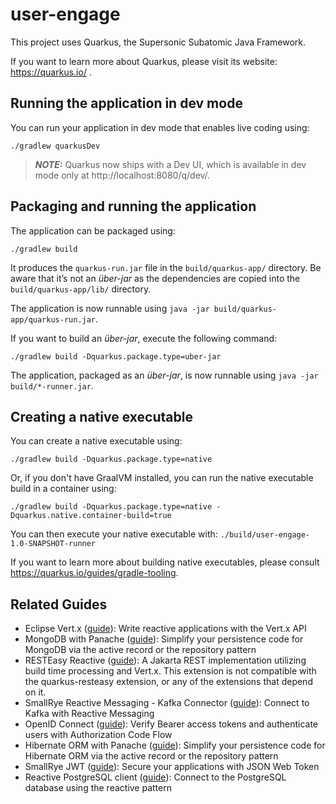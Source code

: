 # user-engage

This project uses Quarkus, the Supersonic Subatomic Java Framework.

If you want to learn more about Quarkus, please visit its website: https://quarkus.io/ .

## Running the application in dev mode

You can run your application in dev mode that enables live coding using:

```shell script
./gradlew quarkusDev
```

> **_NOTE:_**  Quarkus now ships with a Dev UI, which is available in dev mode only at http://localhost:8080/q/dev/.

## Packaging and running the application

The application can be packaged using:

```shell script
./gradlew build
```

It produces the `quarkus-run.jar` file in the `build/quarkus-app/` directory.
Be aware that it’s not an _über-jar_ as the dependencies are copied into the `build/quarkus-app/lib/` directory.

The application is now runnable using `java -jar build/quarkus-app/quarkus-run.jar`.

If you want to build an _über-jar_, execute the following command:

```shell script
./gradlew build -Dquarkus.package.type=uber-jar
```

The application, packaged as an _über-jar_, is now runnable using `java -jar build/*-runner.jar`.

## Creating a native executable

You can create a native executable using:

```shell script
./gradlew build -Dquarkus.package.type=native
```

Or, if you don't have GraalVM installed, you can run the native executable build in a container using:

```shell script
./gradlew build -Dquarkus.package.type=native -Dquarkus.native.container-build=true
```

You can then execute your native executable with: `./build/user-engage-1.0-SNAPSHOT-runner`

If you want to learn more about building native executables, please consult https://quarkus.io/guides/gradle-tooling.

## Related Guides

- Eclipse Vert.x ([guide](https://quarkus.io/guides/vertx)): Write reactive applications with the Vert.x API
- MongoDB with Panache ([guide](https://quarkus.io/guides/mongodb-panache)): Simplify your persistence code for MongoDB
  via the active record or the repository pattern
- RESTEasy Reactive ([guide](https://quarkus.io/guides/resteasy-reactive)): A Jakarta REST implementation utilizing
  build time processing and Vert.x. This extension is not compatible with the quarkus-resteasy extension, or any of the
  extensions that depend on it.
- SmallRye Reactive Messaging - Kafka Connector ([guide](https://quarkus.io/guides/kafka-reactive-getting-started)):
  Connect to Kafka with Reactive Messaging
- OpenID Connect ([guide](https://quarkus.io/guides/security-openid-connect)): Verify Bearer access tokens and
  authenticate users with Authorization Code Flow
- Hibernate ORM with Panache ([guide](https://quarkus.io/guides/hibernate-orm-panache)): Simplify your persistence code
  for Hibernate ORM via the active record or the repository pattern
- SmallRye JWT ([guide](https://quarkus.io/guides/security-jwt)): Secure your applications with JSON Web Token
- Reactive PostgreSQL client ([guide](https://quarkus.io/guides/reactive-sql-clients)): Connect to the PostgreSQL
  database using the reactive pattern
